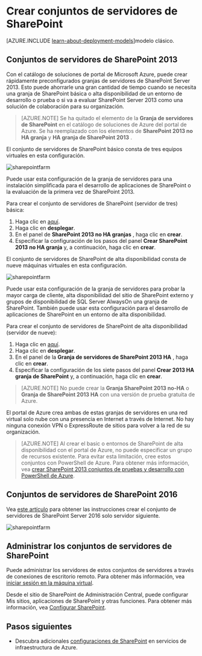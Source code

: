 <properties
    pageTitle="Crear conjuntos de servidores de SharePoint | Microsoft Azure"
    description="Crear rápidamente una nueva granja de SharePoint 2013 o 2016 de SharePoint en Azure."
    services="virtual-machines-windows"
    documentationCenter=""
    authors="JoeDavies-MSFT"
    manager="timlt"
    editor=""
    tags="azure-resource-manager"/>

<tags
    ms.service="virtual-machines-windows"
    ms.workload="infrastructure-services"
    ms.tgt_pltfrm="vm-windows"
    ms.devlang="na"
    ms.topic="article"
    ms.date="09/30/2016"
    ms.author="josephd"/>

# <a name="create-sharepoint-server-farms"></a>Crear conjuntos de servidores de SharePoint

[AZURE.INCLUDE [learn-about-deployment-models](../../includes/learn-about-deployment-models-rm-include.md)]modelo clásico.

## <a name="sharepoint-2013-farms"></a>Conjuntos de servidores de SharePoint 2013

Con el catálogo de soluciones de portal de Microsoft Azure, puede crear rápidamente preconfigurados granjas de servidores de SharePoint Server 2013. Esto puede ahorrarle una gran cantidad de tiempo cuando se necesita una granja de SharePoint básica o alta disponibilidad de un entorno de desarrollo o prueba o si va a evaluar SharePoint Server 2013 como una solución de colaboración para su organización.

> [AZURE.NOTE] Se ha quitado el elemento de la **Granja de servidores de SharePoint** en el catálogo de soluciones de Azure del portal de Azure. Se ha reemplazado con los elementos de **SharePoint 2013 no HA granja** y **HA granja de SharePoint 2013** .

El conjunto de servidores de SharePoint básico consta de tres equipos virtuales en esta configuración.

![sharepointfarm](./media/virtual-machines-windows-sharepoint-farm/Non-HAFarm.png)

Puede usar esta configuración de la granja de servidores para una instalación simplificada para el desarrollo de aplicaciones de SharePoint o la evaluación de la primera vez de SharePoint 2013.

Para crear el conjunto de servidores de SharePoint (servidor de tres) básica:

1. Haga clic en [aquí](https://azure.microsoft.com/marketplace/partners/sharepoint2013/sharepoint2013farmsharepoint2013-nonha/).
2. Haga clic en **desplegar**.
3. En el panel de **SharePoint 2013 no HA granjas** , haga clic en **crear**.
4. Especificar la configuración de los pasos del panel **Crear SharePoint 2013 no HA granja** y, a continuación, haga clic en **crear**.

El conjunto de servidores de SharePoint de alta disponibilidad consta de nueve máquinas virtuales en esta configuración.

![sharepointfarm](./media/virtual-machines-windows-sharepoint-farm/HAFarm.png)

Puede usar esta configuración de la granja de servidores para probar la mayor carga de cliente, alta disponibilidad del sitio de SharePoint externo y grupos de disponibilidad de SQL Server AlwaysOn una granja de SharePoint. También puede usar esta configuración para el desarrollo de aplicaciones de SharePoint en un entorno de alta disponibilidad.

Para crear el conjunto de servidores de SharePoint de alta disponibilidad (servidor de nueve):

1. Haga clic en [aquí](https://azure.microsoft.com/marketplace/partners/sharepoint2013/sharepoint2013farmsharepoint2013-ha/).
2. Haga clic en **desplegar**.
3. En el panel de la **Granja de servidores de SharePoint 2013 HA** , haga clic en **crear**.
4. Especificar la configuración de los siete pasos del panel **Crear 2013 HA granja de SharePoint** y, a continuación, haga clic en **crear**.

> [AZURE.NOTE] No puede crear la **Granja SharePoint 2013 no-HA** o **Granja de SharePoint 2013 HA** con una versión de prueba gratuita de Azure.

El portal de Azure crea ambas de estas granjas de servidores en una red virtual solo nube con una presencia en Internet a través de Internet. No hay ninguna conexión VPN o ExpressRoute de sitios para volver a la red de su organización.

> [AZURE.NOTE] Al crear el basic o entornos de SharePoint de alta disponibilidad con el portal de Azure, no puede especificar un grupo de recursos existente. Para evitar esta limitación, cree estos conjuntos con PowerShell de Azure. Para obtener más información, vea [crear SharePoint 2013 conjuntos de pruebas y desarrollo con PowerShell de Azure](https://technet.microsoft.com/library/mt743093.aspx#powershell).

## <a name="sharepoint-2016-farms"></a>Conjuntos de servidores de SharePoint 2016

Vea [este artículo](https://technet.microsoft.com/library/mt723354.aspx) para obtener las instrucciones crear el conjunto de servidores de SharePoint Server 2016 solo servidor siguiente.

![sharepointfarm](./media/virtual-machines-windows-sharepoint-farm/SP2016Farm.png)

## <a name="managing-the-sharepoint-farms"></a>Administrar los conjuntos de servidores de SharePoint

Puede administrar los servidores de estos conjuntos de servidores a través de conexiones de escritorio remoto. Para obtener más información, vea [iniciar sesión en la máquina virtual](virtual-machines-windows-hero-tutorial.md#log-on-to-the-virtual-machine).

Desde el sitio de SharePoint de Administración Central, puede configurar Mis sitios, aplicaciones de SharePoint y otras funciones. Para obtener más información, vea [Configurar SharePoint](http://technet.microsoft.com/library/ee836142.aspx).

## <a name="next-steps"></a>Pasos siguientes

- Descubra adicionales [configuraciones de SharePoint](https://technet.microsoft.com/library/dn635309.aspx) en servicios de infraestructura de Azure.
